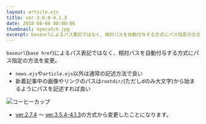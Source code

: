 ```yaml
---
layout: article.ejs
title: ver.3.6.0-4.1.3
date: 2018-08-08 00:00:00
thumbnail: eyecatch.jpg
excerpt: baseurlによるパス表記ではなく、相対パスを自動付与する方式にパス指定の方法を変更
---
```


`baseurl`(`base href`)によるパス表記ではなく、相対パスを自動付与する方式にパス指定の方法を変更。

* `news.ejs`や`article.ejs`以外は通常の記述方法で良い
* 新着記事中の画像やリンクのパスは`rootdir/`(ただしdのみ大文字)から始まるようにパスを記述すれば良い

![コーヒーカップ](img/imgpath_test.jpg)

* [ver.2.7.4][0] ～ [ver.3.5.4-4.1.3][1]の方式から変更したことになります。

[0]: news/articles/releasenote_ver_2_7_4-20180428.html
[1]: news/articles/releasenote_ver_3_5_4-4_1_3-20180808.html
